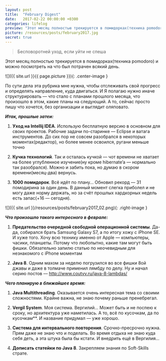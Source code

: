 ```yaml
---
layout: post
title:  "February Digest"
date:   2017-02-22 00:00:00 +0300
categories: lifelog
preview: "Этот месяц полностью трекируется в помидорках(техника pomodoro) и можно посмотреть на что был потрачен всякий день. По сути дела эта рубрика мне нужна, чтобы отслеживать свой прогресс и определять направление, куда двигаться. И Я полагаю нужно иначе структурировать — что стало с планами прошлого месяца, что произошло в этом, какие планы на следующий. А то, сейчас просто пишу что хочется, без организации и выглядит оляповато."
picture: /resources/posts/february2017.jpg
secret: true
---
```


> Бесповоротней уход, если уйти не спеша

Этот месяц полностью трекируется в помидорках(техника pomodoro) и можно посмотреть на что был потрачен всякий день.

![]({{ site.url }}{{ page.picture }}){: .center-image }

По сути дела эта рубрика мне нужна, чтобы отслеживать свой прогресс и определять направление, куда двигаться. И Я полагаю нужно иначе структурировать — что стало с планами прошлого месяца, что произошло в этом, какие планы на следующий. А то, сейчас просто пишу что хочется, без организации и выглядит оляповато.

___Итак, прошлые затеи:___

1. **Уход на Intellij IDEA**. Использую бесплатную версию в основном для своих проектов. Рабочие задачи по-старинке — Eclipse и ватага инструментов. До сих пор не совсем разобрался в некоторых моментах(редактор), но более менее освоился, ругани меньше точно

2. **Кучка технологий**. Так и осталась кучкой — чот времени не хватает на более углубленное изучение(ну кроме hibernate’a — нормально так разобрался). Можно и забить пока, но думаю в скором времени(месяц-два) вернусь.

3. **1000 помидорок**. Всё идёт по плану… Обновил рекорд — 31 помодирина за один день. В данный момент слегка приболел и не могу даже норму держать, но за счёт прошлых хардкорных недель есть запас(+16 — сегодня).

![]({{ site.url }}/resources/posts/february2017_02.png){: .right-image }

___Что произошло такого интересного в феврале:___

1. **Предательство очередной свободной операционной системы**. Да-да, собирался брать Samsung Galaxy S7, а по итогу хожу с iPhone SE. И хуже  того. Хочу всю технику именно от Apple — компьютеры, часики, планшеты. Потому что любопытно, какие там могут быть фишки. Обязательно запилю статью по неочевидным для незнакомого с iPhone моментам


2. **Java 8**. Одним махом за неделю погрузился во все фишки 8ой джавы и даже в толмаче применил лямбду по делу. Ну и начал серию постов –– http://www.coutvv.ru/java-8-lambdas/

___Чего планирую в ближайшее время:___

1. **Java Multithreading**. Оказывается очень интересная тема со своими сложностями. Крайне важна, не знаю почему раньше пренебрегал.

2. **Vergil System**. Моя система. Вергилий… Может быть и не поспею к сроку, но архитектура уже наметилась. А то, всё по кусочкам, да по кусочкам**. И название придумал — уже хорошо.

3. **Система для интервального повторения**. Срочно-пресрочно нужна. Прям даже не знаю что и поделать. Во время отдыха не знаю куда себя деть, а эта штука была бы кстати. И внедрить ещё в Вергилия…

4. **Дописать статейки по Java 8**. Закрепляем знания по Soft-Skills страте.